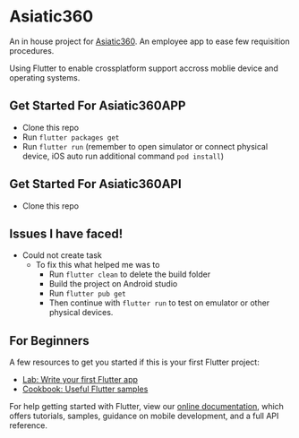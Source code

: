 # Asiatic360

An in house project for [Asiatic360](https://xd.adobe.com/view/57f6dfea-3224-4a74-9b66-e2e6ff131045-02a5/). An employee app to ease few requisition procedures.

Using Flutter to enable crossplatform support accross moblie device and operating systems.

## Get Started For Asiatic360APP

*   Clone this repo
*   Run `flutter packages get`
*   Run `flutter run` (remember to open simulator or connect physical device, iOS auto run additional command `pod install`)

## Get Started For Asiatic360API

*   Clone this repo

## Issues I have faced!

*   Could not create task
    *   To fix this what helped me was to
        *   Run `flutter clean` to delete the build folder
        *   Build the project on Android studio
        *   Run `flutter pub get`
        *   Then continue with `flutter run` to test on emulator or other physical devices.

## For Beginners

A few resources to get you started if this is your first Flutter project:

*   [Lab: Write your first Flutter app](https://flutter.dev/docs/get-started/codelab)
*   [Cookbook: Useful Flutter samples](https://flutter.dev/docs/cookbook)

For help getting started with Flutter, view our
[online documentation](https://flutter.dev/docs), which offers tutorials,
samples, guidance on mobile development, and a full API reference.
